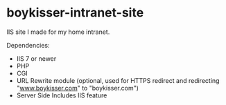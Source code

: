 # boykisser-intranet-site
IIS site I made for my home intranet.

Dependencies:
- IIS 7 or newer
- PHP
- CGI
- URL Rewrite module (optional, used for HTTPS redirect and redirecting "www.boykisser.com" to "boykisser.com")
- Server Side Includes IIS feature
